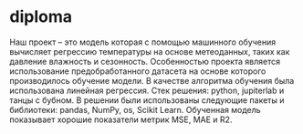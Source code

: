 # diploma
Наш проект – это модель которая с помощью машинного обучения вычисляет регрессию температуры на основе метеоданных, таких как давление влажность и сезонность.
Особенностью проекта является использование предобработанного датасета на основе которого производилось обучение модели.
В качестве алгоритма обучения была использована линейная регрессия.
Стек решения: python, jupiterlab и танцы с бубном. 
В решении были использованы следующие пакеты и библиотеки: pandas, NumPy, os, Scikit Learn. 
Обученная модель показывает хорошие показатели метрик MSE, MAE и R2.
